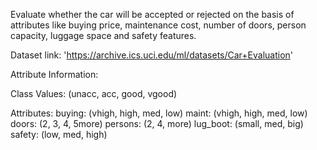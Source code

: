 
Evaluate whether the car will be accepted or rejected on the basis of attributes like buying price, maintenance cost, number of doors, person capacity, luggage space and safety features.

Dataset link: 'https://archive.ics.uci.edu/ml/datasets/Car+Evaluation'

Attribute Information:

Class Values:
(unacc, acc, good, vgood)

Attributes:
buying: (vhigh, high, med, low)
maint: (vhigh, high, med, low)
doors: (2, 3, 4, 5more)
persons: (2, 4, more)
lug_boot: (small, med, big)
safety: (low, med, high)
